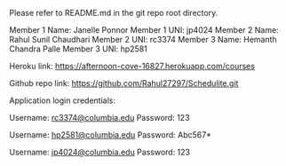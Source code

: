 Please refer to README.md in the git repo root directory.

Member 1 Name: Janelle Ponnor
Member 1 UNI: jp4024
Member 2 Name: Rahul Sunil Chaudhari
Member 2 UNI: rc3374
Member 3 Name: Hemanth Chandra Palle
Member 3 UNI: hp2581


Heroku link: https://afternoon-cove-16827.herokuapp.com/courses

Github repo link: https://github.com/Rahul27297/Schedulite.git


Application login credentials:

Username: rc3374@columbia.edu
Password: 123


Username: hp2581@columbia.edu
Password: Abc567*


Username: jp4024@columbia.edu
Password: 123
